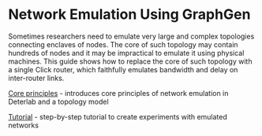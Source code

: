 # Network Emulation Using GraphGen

Sometimes researchers need to emulate very large and complex topologies
connecting enclaves of nodes. The core of such topology may contain hundreds
of nodes and it may be impractical to emulate it using physical machines.
This guide shows how to replace the core of such topology with a single
Click router, which faithfully emulates bandwidth and delay on inter-router
links.

[Core principles](core) - introduces core principles of network emulation in Deterlab and a topology model

[Tutorial](tutorial) - step-by-step tutorial to create experiments with emulated networks

